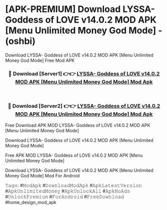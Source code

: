 # [APK-PREMIUM] Download LYSSA- Goddess of LOVE v14.0.2 MOD APK [Menu Unlimited Money God Mode] - (oshbi)
Download LYSSA- Goddess of LOVE v14.0.2 MOD APK [Menu Unlimited Money God Mode] Free Mod APK

<div align="center">
<h3>🔴 Download [Server1] 👉👉 <a href="https://apk-comot.site?title=LYSSA-_Goddess_of_LOVE_v14.0.2_MOD_APK_[Menu_Unlimited_Money_God_Mode]">LYSSA- Goddess of LOVE v14.0.2 MOD APK [Menu Unlimited Money God Mode] Mod Apk</a></h3><br>

<h3>🔴 Download [Server2] 👉👉 <a href="https://apk-comot.site?title=LYSSA-_Goddess_of_LOVE_v14.0.2_MOD_APK_[Menu_Unlimited_Money_God_Mode]">LYSSA- Goddess of LOVE v14.0.2 MOD APK [Menu Unlimited Money God Mode] Mod Apk</a></h3>
</div>


Free Download APK MOD LYSSA- Goddess of LOVE v14.0.2 MOD APK [Menu Unlimited Money God Mode]

Download LYSSA- Goddess of LOVE v14.0.2 MOD APK [Menu Unlimited Money God Mode] 

Free APK MOD LYSSA- Goddess of LOVE v14.0.2 MOD APK [Menu Unlimited Money God Mode] 

Download LYSSA- Goddess of LOVE v14.0.2 MOD APK [Menu Unlimited Money God Mode] Mod For Android

𝚃𝚊𝚐𝚜: #𝙼𝚘𝚍𝙰𝚙𝚔 #𝙳𝚘𝚠𝚗𝚕𝚘𝚊𝚍𝙼𝚘𝚍𝙰𝚙𝚔 #𝙰𝚙𝚔𝙻𝚊𝚝𝚎𝚜𝚝𝚅𝚎𝚛𝚜𝚒𝚘𝚗 #𝙰𝚙𝚔𝚄𝚗𝚕𝚒𝚖𝚒𝚝𝚎𝚍𝙼𝚘𝚗𝚎𝚢 #𝙰𝚙𝚔𝚄𝚗𝚕𝚘𝚌𝚔𝙰𝚕𝚕 #𝙰𝚙𝚔𝙽𝚘𝙰𝚍𝚜 #𝚄𝚗𝚕𝚘𝚌𝚔𝙿𝚛𝚎𝚖𝚒𝚞𝚖 #𝙵𝚘𝚛𝙰𝚗𝚍𝚛𝚘𝚒𝚍 #𝙵𝚛𝚎𝚎𝙳𝚘𝚠𝚗𝚕𝚘𝚊𝚍 #home_design_mod_apk